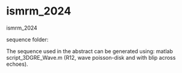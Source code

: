 # ismrm_2024
ismrm_2024

sequence folder:

The sequence used in the abstract can be generated using: matlab script_3DGRE_Wave.m (R12, wave poisson-disk and with blip across echoes).
